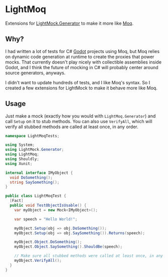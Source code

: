 # LightMoq

Extensions for [LightMock.Generator] to make it more like [Moq].

## Why?

I had written a lot of tests for C# [Godot] projects using Moq, but Moq relies on dynamic code generation at runtime to create the proxies that power mocks. That currently doesn't play nicely with collectible assemblies inside Godot, and I think the future of mocking in C# will probably center around source generators, anyways.

I didn't want to update hundreds of tests, and I like Moq's syntax. So I created a few extensions for LightMock to make it behave more like Moq.

## Usage

Just make a mock (exactly how you would with `LightMoq.Generator`) and call `Setup` on it to stub methods. You can also use `VerifyAll`, which will verify all stubbed methods are called at least once, in any order.

```csharp
namespace LightMoqTests;

using System;
using LightMock.Generator;
using LightMoq;
using Shouldly;
using Xunit;

internal interface IMyObject {
  void DoSomething();
  string SaySomething();
}

public class LightMoqTest {
  [Fact]
  public void TestObjectIsUsable() {
    var myObject = new Mock<IMyObject>();

    var speech = "Hello World!";

    myObject.Setup(obj => obj.DoSomething());
    myObject.Setup(obj => obj.SaySomething()).Returns(speech);

    myObject.Object.DoSomething();
    myObject.Object.SaySomething().ShouldBe(speech);

    // Make sure all stubbed methods were called at least once, in any order.
    myObject.VerifyAll();
  }
}
```

<!-- Credits -->
[Godot]: https://godotengine.org
[LightMock.Generator]: https://github.com/anton-yashin/LightMock.Generator
[Moq]: https://github.com/moq/moq4
